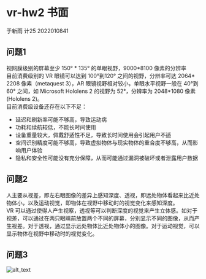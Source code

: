 # vr-hw2 书面
于新雨 计25 2022010841
## 问题1
视网膜级别的屏幕至少 150° \* 135° 的单眼视野，9000*8100 像素的分辨率    
目前消费级别的 VR 眼镜可以达到 100°到120° 之间的视野，分辨率可达 2064\* 2208 像素（metaquest 3），AR 眼镜视野相对较小，单眼水平视野一般在 40°到60° 之间，如 Microsoft Hololens 2 的视野为 52°，分辨率为 2048\*1080 像素(Hololens 2)。    
目前消费级设备还存在以下不足：
- 延迟和刷新率可能不够高，导致运动病
- 功耗和续航较低，不能长时间使用
- 设备重量较大，佩戴舒适性不足，导致长时间使用会引起用户不适
- 空间识别精度可能不够高，导致虚拟物体与现实物体的重合度不够高，从而影响用户体验
- 隐私和安全性可能没有充分保障，从而可能通过漏洞被破坏或者泄露用户数据

## 问题2
人主要从视差，即左右眼图像的差异上感知深度、透视，即远处物体看起来比近处物体小，以及运动视觉，即物体在视野中移动时的视觉变化来感知深度。   
VR 可以通过使得人产生视察，透视等可以判断深度的视觉来产生立体感。如对于视差，可以通过在两只眼睛前放置两个不同的屏幕，分别显示不同的图像，从而产生视差。对于透视，通过显示远处物体比近处物体小的图像。对于运动视觉，可以显示物体在视野中移动时的视觉变化。     

## 问题3

![alt_text](../img/vrhw2.jpg)